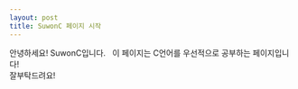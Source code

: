 ```yaml
---
layout: post
title: SuwonC 페이지 시작
---
```

안녕하세요! SuwonC입니다.  
이 페이지는 C언어를 우선적으로 공부하는 페이지입니다!  
잘부탁드려요!
